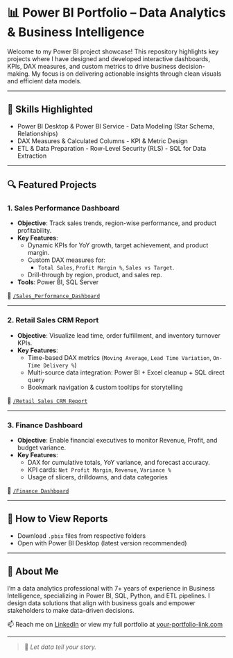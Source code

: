 # 📊 Power BI Portfolio – Data Analytics & Business Intelligence

Welcome to my Power BI project showcase! This repository highlights key projects where I have designed and developed interactive dashboards, KPIs, DAX measures, and custom metrics to drive business decision-making. My focus is on delivering actionable insights through clean visuals and efficient data models.

---

## 🧠 Skills Highlighted

- Power BI Desktop & Power BI Service  - Data Modeling (Star Schema, Relationships)
- DAX Measures & Calculated Columns   - KPI & Metric Design
- ETL & Data Preparation  - Row-Level Security (RLS)  - SQL for Data Extraction

---

## 🔍 Featured Projects

### 1. **Sales Performance Dashboard**
- **Objective**: Track sales trends, region-wise performance, and product profitability.
- **Key Features**:
  - Dynamic KPIs for YoY growth, target achievement, and product margin.
  - Custom DAX measures for:
    - `Total Sales`, `Profit Margin %`, `Sales vs Target`.
  - Drill-through by region, product, and sales rep.
- **Tools**: Power BI, SQL Server

📁 [`/Sales_Performance_Dashboard`](./Product_Sales_Report.pbix)

---

### 2. **Retail Sales CRM Report**
- **Objective**: Visualize lead time, order fulfillment, and inventory turnover KPIs.
- **Key Features**:
  - Time-based DAX metrics (`Moving Average`, `Lead Time Variation`, `On-Time Delivery %`)
  - Multi-source data integration: Power BI  + Excel cleanup + SQL direct query
  - Bookmark navigation & custom tooltips for storytelling

📁 [`/Retail Sales CRM Report`](./Supply_Chain_KPI_Report)

---

### 3. **Finance Dashboard**
- **Objective**: Enable financial executives to monitor Revenue, Profit, and budget variance.
- **Key Features**:
  - DAX for cumulative totals, YoY variance, and forecast accuracy.
  - KPI cards: `Net Profit Margin`, `Revenue`, `Variance %`
  - Usage of slicers, drilldowns, and data categories

📁 [`/Finance Dashboard`](./Finance_Executive_Dashboard)

---

## 📌 How to View Reports
   - Download `.pbix` files from respective folders
   - Open with Power BI Desktop (latest version recommended)
---

## 💼 About Me

I’m a data analytics professional with 7+ years of experience in Business Intelligence, specializing in Power BI, SQL, Python, and ETL pipelines. I design data solutions that align with business goals and empower stakeholders to make data-driven decisions.

📫 Reach me on [LinkedIn](https://www.linkedin.com/in/durga-saranya) or view my full portfolio at [your-portfolio-link.com](https://tdurgasaranya.github.io/Durga-Saranya/)

---

> 🚀 *Let data tell your story.*
